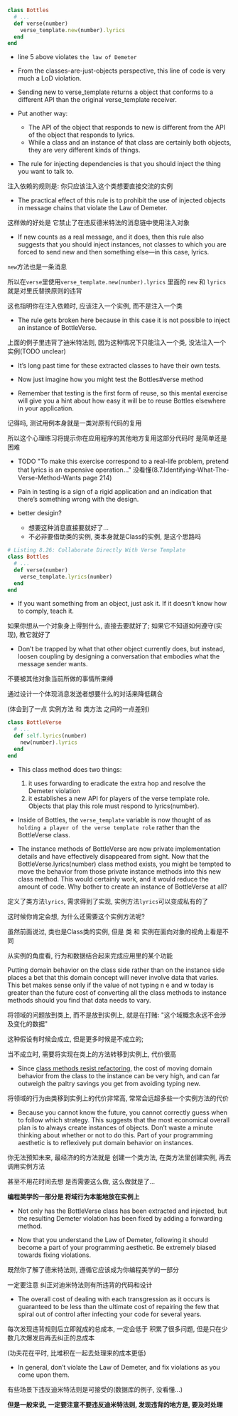 ```ruby
class Bottles
  # ...
  def verse(number)
    verse_template.new(number).lyrics
  end
end
```

+ line 5 above violates `the law of Demeter`

+ From the classes-are-just-objects perspective, this line of code is very much a LoD violation.

+ Sending new to verse_template returns a object that conforms to a different API than the original verse_template receiver.

+ Put another way:
    + The API of the object that responds to new is different from the API of the object that responds to lyrics.
    + While a class and an instance of that class are certainly both objects, they are very different kinds of things.

+ The rule for injecting dependencies is that you should inject the thing you want to talk to.

注入依赖的规则是: 你只应该注入这个类想要直接交流的实例

+ The practical effect of this rule is to prohibit the use of injected objects in message chains that violate the Law of Demeter.

这样做的好处是 它禁止了在违反德米特法的消息链中使用注入对象

+ If new counts as a real message, and it does, then this rule also suggests that you should inject instances, not classes to which you are forced to send new and then something else—in this case, lyrics.

`new`方法也是一条消息

所以在`verse`里使用`verse_template.new(number).lyrics` 里面的 `new` 和 `lyrics` 就是对里氏替换原则的违背

这也指明你在注入依赖时, 应该注入一个实例, 而不是注入一个类

+ The rule gets broken here because in this case it is not possible to inject an instance of BottleVerse.

上面的例子里违背了迪米特法则, 因为这种情况下只能注入一个类, 没法注入一个实例(TODO unclear)

+ It’s long past time for these extracted classes to have their own tests.

+ Now just imagine how you might test the Bottles#verse method

+ Remember that testing is the first form of reuse, so this mental exercise will give you a hint about how easy it will be to reuse Bottles elsewhere in your application.

记得吗, 测试用例本身就是一类对原有代码的复用

所以这个心理练习将提示你在应用程序的其他地方复用这部分代码时 是简单还是困难

+ TODO "To make this exercise correspond to a real-life problem, pretend that lyrics is an expensive operation..." 没看懂(8.7.Identifying-What-The-Verse-Method-Wants page 214)

+ Pain in testing is a sign of a rigid application and an indication that there’s something wrong with the design.

+ better desigin?
    + 想要这种消息直接要就好了...
    + 不必非要借助类的实例, 类本身就是Class的实例, 是这个思路吗
```ruby
# Listing 8.26: Collaborate Directly With Verse Template
class Bottles
  # ...
  def verse(number)
    verse_template.lyrics(number)
  end
end
```

+ If you want something from an object, just ask it. If it doesn’t know how to comply, teach it.

如果你想从一个对象身上得到什么, 直接去要就好了; 如果它不知道如何遵守(实现), 教它就好了

+ Don’t be trapped by what that other object currently does, but instead, loosen coupling by designing a conversation that embodies what the message sender wants.

不要被其他对象当前所做的事情所束缚

通过设计一个体现消息发送者想要什么的对话来降低耦合

(体会到了一点 实例方法 和 类方法 之间的一点差别)

```ruby
class BottleVerse
  # ...
  def self.lyrics(number)
    new(number).lyrics
  end
end
```

+ This class method does two things:
    1. it uses forwarding to eradicate the extra hop and resolve the Demeter violation
    2. it establishes a new API for players of the verse template role. Objects that play this role must respond to lyrics(number).

+ Inside of Bottles, the `verse_template` variable is now thought of as `holding a player of the verse template role` rather than the BottleVerse class.

+ The instance methods of BottleVerse are now private implementation details and have effectively disappeared from sight. Now that the BottleVerse.lyrics(number) class method exists, you might be tempted to move the behavior from those private instance methods into this new class method. This would certainly work, and it would reduce the amount of code. Why bother to create an instance of BottleVerse at all?

定义了类方法`lyrics`, 需求得到了实现, 实例方法`lyrics`可以变成私有的了

这时候你肯定会想, 为什么还需要这个实例方法呢?

虽然前面说过, 类也是Class类的实例, 但是 类 和 实例在面向对象的视角上看是不同

从实例的角度看, 行为和数据结合起来完成应用里的某个功能

Putting domain behavior on the class side rather than on the instance side places a bet that this domain concept will never involve data that varies. This bet makes sense only if the value of not typing n e and w today is greater than the future cost of converting all the class methods to instance methods should you find that data needs to vary.

将领域的问题放到类上, 而不是放到实例上, 就是在打赌: "这个域概念永远不会涉及变化的数据"

这种假设有时候会成立, 但是更多时候是不成立的;

当不成立时, 需要将实现在类上的方法转移到实例上, 代价很高

+ Since [class methods resist refactoring](https://codeclimate.com/blog/why-ruby-class-methods-resist-refactoring/), the cost of moving domain behavior from the class to the instance can be very high, and can far outweigh the paltry savings you get from avoiding typing new.

将领域的行为由类移到实例上的代价非常高, 常常会远超多些一个实例方法的代价

+ Because you cannot know the future, you cannot correctly guess when to follow which strategy. This suggests that the most economical overall plan is to always create instances of objects. Don’t waste a minute thinking about whether or not to do this. Part of your programming aesthetic is to reflexively put domain behavior on instances.

你无法预知未来, 最经济的的方法就是 创建一个类方法, 在类方法里创建实例, 再去调用实例方法

甚至不用花时间去想 是否需要这么做, 这么做就是了...

**编程美学的一部分是 将域行为本能地放在实例上**

+ Not only has the BottleVerse class has been extracted and injected, but the resulting Demeter violation has been fixed by adding a forwarding method.

+ Now that you understand the Law of Demeter, following it should become a part of your programming aesthetic. Be extremely biased towards fixing violations.

既然你了解了德米特法则, 遵循它应该成为你编程美学的一部分

一定要注意 纠正对迪米特法则有所违背的代码和设计

+ The overall cost of dealing with each transgression as it occurs is guaranteed to be less than the ultimate cost of repairing the few that spiral out of control after infecting your code for several years.

每次发现违背规则后立即就成的总成本, 一定会低于 积累了很多问题, 但是只在少数几次爆发后再去纠正的总成本

(功夫花在平时, 比堆积在一起去处理来的成本更低)

+ In general, don’t violate the Law of Demeter, and fix violations as you come upon them.

有些场景下违反迪米特法则是可接受的(数据库的例子, 没看懂...)

**但是一般来说, 一定要注意不要违反迪米特法则, 发现违背的地方是, 要及时处理**




